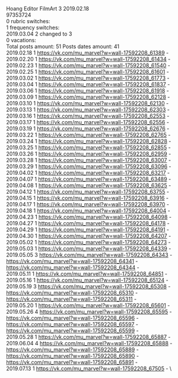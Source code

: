 Hoang	Editor FilmArt 3 2019.02.18\
97353724\
0 rubric switches:\
1 frequency switches:\
2019.03.04 2 changed to 3 \
0 vacations:\
Total posts amount: 51	Posts dates amount: 41\
2019.02.18 1 https://vk.com/mu_marvel?w=wall-17592208_61389 - \
2019.02.20 1 https://vk.com/mu_marvel?w=wall-17592208_61434 - \
2019.02.23 1 https://vk.com/mu_marvel?w=wall-17592208_61540 - \
2019.02.25 1 https://vk.com/mu_marvel?w=wall-17592208_61601 - \
2019.03.02 1 https://vk.com/mu_marvel?w=wall-17592208_61773 - \
2019.03.04 1 https://vk.com/mu_marvel?w=wall-17592208_61837 - \
2019.03.06 1 https://vk.com/mu_marvel?w=wall-17592208_61918 - \
2019.03.09 1 https://vk.com/mu_marvel?w=wall-17592208_62128 - \
2019.03.10 1 https://vk.com/mu_marvel?w=wall-17592208_62130 - \
2019.03.13 1 https://vk.com/mu_marvel?w=wall-17592208_62303 - \
2019.03.16 1 https://vk.com/mu_marvel?w=wall-17592208_62553 - \
2019.03.17 1 https://vk.com/mu_marvel?w=wall-17592208_62556 - \
2019.03.19 1 https://vk.com/mu_marvel?w=wall-17592208_62676 - \
2019.03.22 1 https://vk.com/mu_marvel?w=wall-17592208_62765 - \
2019.03.24 1 https://vk.com/mu_marvel?w=wall-17592208_62828 - \
2019.03.25 1 https://vk.com/mu_marvel?w=wall-17592208_62855 - \
2019.03.26 1 https://vk.com/mu_marvel?w=wall-17592208_62959 - \
2019.03.28 1 https://vk.com/mu_marvel?w=wall-17592208_63007 - \
2019.03.29 1 https://vk.com/mu_marvel?w=wall-17592208_63096 - \
2019.04.02 1 https://vk.com/mu_marvel?w=wall-17592208_63217 - \
2019.04.07 1 https://vk.com/mu_marvel?w=wall-17592208_63489 - \
2019.04.08 1 https://vk.com/mu_marvel?w=wall-17592208_63625 - \
2019.04.12 1 https://vk.com/mu_marvel?w=wall-17592208_63755 - \
2019.04.15 1 https://vk.com/mu_marvel?w=wall-17592208_63916 - \
2019.04.17 1 https://vk.com/mu_marvel?w=wall-17592208_63970 - \
2019.04.18 1 https://vk.com/mu_marvel?w=wall-17592208_64004 - \
2019.04.23 1 https://vk.com/mu_marvel?w=wall-17592208_64098 - \
2019.04.27 1 https://vk.com/mu_marvel?w=wall-17592208_64178 - \
2019.04.29 1 https://vk.com/mu_marvel?w=wall-17592208_64191 - \
2019.04.30 1 https://vk.com/mu_marvel?w=wall-17592208_64207 - \
2019.05.02 1 https://vk.com/mu_marvel?w=wall-17592208_64273 - \
2019.05.03 1 https://vk.com/mu_marvel?w=wall-17592208_64339 - \
2019.05.05 3 https://vk.com/mu_marvel?w=wall-17592208_64343 - https://vk.com/mu_marvel?w=wall-17592208_64341 - https://vk.com/mu_marvel?w=wall-17592208_64344 - \
2019.05.11 1 https://vk.com/mu_marvel?w=wall-17592208_64851 - \
2019.05.16 1 https://vk.com/mu_marvel?w=wall-17592208_65124 - \
2019.05.19 3 https://vk.com/mu_marvel?w=wall-17592208_65308 - https://vk.com/mu_marvel?w=wall-17592208_65310 - https://vk.com/mu_marvel?w=wall-17592208_65311 - \
2019.05.20 1 https://vk.com/mu_marvel?w=wall-17592208_65601 - \
2019.05.26 4 https://vk.com/mu_marvel?w=wall-17592208_65595 - https://vk.com/mu_marvel?w=wall-17592208_65596 - https://vk.com/mu_marvel?w=wall-17592208_65597 - https://vk.com/mu_marvel?w=wall-17592208_65599 - \
2019.05.28 1 https://vk.com/mu_marvel?w=wall-17592208_65887 - \
2019.06.04 4 https://vk.com/mu_marvel?w=wall-17592208_65888 - https://vk.com/mu_marvel?w=wall-17592208_65889 - https://vk.com/mu_marvel?w=wall-17592208_65890 - https://vk.com/mu_marvel?w=wall-17592208_65891 - \
2019.07.13 1 https://vk.com/mu_marvel?w=wall-17592208_67505 - \
